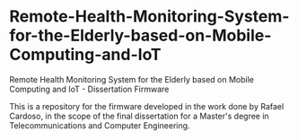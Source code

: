 # Remote-Health-Monitoring-System-for-the-Elderly-based-on-Mobile-Computing-and-IoT
Remote Health Monitoring System for the Elderly based on Mobile Computing and IoT - Dissertation Firmware

This is a repository for the firmware developed in the work done by Rafael Cardoso, in the scope of the final dissertation for a Master's degree in Telecommunications and Computer Engineering.
